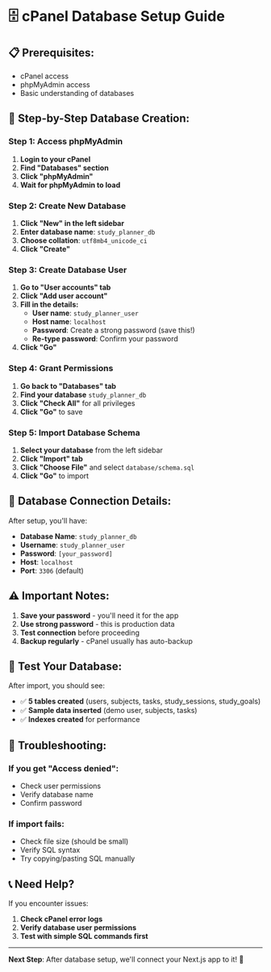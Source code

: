 # 🗄️ cPanel Database Setup Guide

## 📋 **Prerequisites:**
- cPanel access
- phpMyAdmin access
- Basic understanding of databases

## 🚀 **Step-by-Step Database Creation:**

### **Step 1: Access phpMyAdmin**
1. **Login to your cPanel**
2. **Find "Databases" section**
3. **Click "phpMyAdmin"**
4. **Wait for phpMyAdmin to load**

### **Step 2: Create New Database**
1. **Click "New" in the left sidebar**
2. **Enter database name**: `study_planner_db`
3. **Choose collation**: `utf8mb4_unicode_ci`
4. **Click "Create"**

### **Step 3: Create Database User**
1. **Go to "User accounts" tab**
2. **Click "Add user account"**
3. **Fill in the details:**
   - **User name**: `study_planner_user`
   - **Host name**: `localhost`
   - **Password**: Create a strong password (save this!)
   - **Re-type password**: Confirm your password
4. **Click "Go"**

### **Step 4: Grant Permissions**
1. **Go back to "Databases" tab**
2. **Find your database** `study_planner_db`
3. **Click "Check All"** for all privileges
4. **Click "Go"** to save

### **Step 5: Import Database Schema**
1. **Select your database** from the left sidebar
2. **Click "Import" tab**
3. **Click "Choose File"** and select `database/schema.sql`
4. **Click "Go"** to import

## 🔑 **Database Connection Details:**

After setup, you'll have:
- **Database Name**: `study_planner_db`
- **Username**: `study_planner_user`
- **Password**: `[your_password]`
- **Host**: `localhost`
- **Port**: `3306` (default)

## ⚠️ **Important Notes:**

1. **Save your password** - you'll need it for the app
2. **Use strong password** - this is production data
3. **Test connection** before proceeding
4. **Backup regularly** - cPanel usually has auto-backup

## 🧪 **Test Your Database:**

After import, you should see:
- ✅ **5 tables created** (users, subjects, tasks, study_sessions, study_goals)
- ✅ **Sample data inserted** (demo user, subjects, tasks)
- ✅ **Indexes created** for performance

## 🚨 **Troubleshooting:**

### **If you get "Access denied":**
- Check user permissions
- Verify database name
- Confirm password

### **If import fails:**
- Check file size (should be small)
- Verify SQL syntax
- Try copying/pasting SQL manually

## 📞 **Need Help?**

If you encounter issues:
1. **Check cPanel error logs**
2. **Verify database user permissions**
3. **Test with simple SQL commands first**

---

**Next Step**: After database setup, we'll connect your Next.js app to it! 🚀

